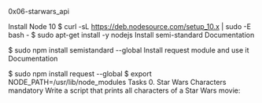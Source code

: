 0x06-starwars_api

Install Node 10 $ curl -sL https://deb.nodesource.com/setup_10.x | sudo -E bash - $ sudo apt-get install -y nodejs Install semi-standard Documentation

$ sudo npm install semistandard --global Install request module and use it Documentation

$ sudo npm install request --global $ export NODE_PATH=/usr/lib/node_modules Tasks 0. Star Wars Characters mandatory Write a script that prints all characters of a Star Wars movie:
